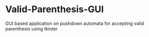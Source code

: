 # Valid-Parenthesis-GUI
GUI based application on pushdown automata for accepting valid parenthesis using tkinter
